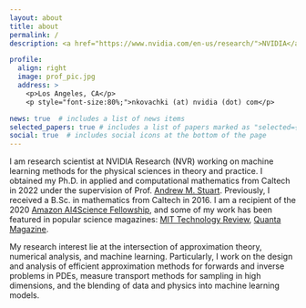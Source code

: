 ```yaml
---
layout: about
title: about
permalink: /
description: <a href="https://www.nvidia.com/en-us/research/">NVIDIA</a>

profile:
  align: right
  image: prof_pic.jpg
  address: >
    <p>Los Angeles, CA</p>
    <p style="font-size:80%;">nkovachki (at) nvidia (dot) com</p>

news: true  # includes a list of news items
selected_papers: true # includes a list of papers marked as "selected={true}"
social: true  # includes social icons at the bottom of the page
---
```

I am research scientist at NVIDIA Research (NVR) working on machine learning methods for the
physical sciences in theory and practice. I obtained my Ph.D. in applied and computational mathematics 
from Caltech in 2022 under the supervision of Prof. <a href="http://stuart.caltech.edu/">Andrew M. Stuart</a>.
Previously, I received a B.Sc. in mathematics from Caltech in 2016. I am a recipient of the 
2020 <a href="https://www.cms.caltech.edu/academics/honors#amazon">Amazon AI4Science Fellowship</a>,
and some of my work has been featured in popular science magazines:
 <a href="https://www.technologyreview.com/2020/10/30/1011435/ai-fourier-neural-network-cracks-navier-stokes-and-partial-differential-equations/">MIT Technology Review</a>, 
 <a href="https://www.quantamagazine.org/latest-neural-nets-solve-worlds-hardest-equations-faster-than-ever-before-20210419/">Quanta Magazine</a>.

My research interest lie at the intersection of approximation theory, numerical analysis, and machine learning.
Particularly, I work on the design and analysis of efficient approximation methods for forwards and inverse problems
in PDEs, measure transport methods for sampling in high dimensions, and the blending of data and physics into machine 
learning models.

<!--
I work in collaboration with my advisor Prof. <a href="http://stuart.caltech.edu/">Andrew M. Stuart</a>
and have also collaborated with various experts in the fields of machine learning and physical modeling including Prof. <a href="http://tensorlab.cms.caltech.edu/users/anima/">Anima Anandkumar</a>,
Prof. <a href="https://mechmat.caltech.edu/">Kaushik Bhattacharya</a>, Prof. <a href="https://maartendehoop.rice.edu/">Maarten V. de Hoop</a>, 
Prof. <a href="https://uqgroup.mit.edu/">Youssef Marzouk</a>, Prof. <a href="https://millergroup.caltech.edu/Miller_Group/Home.html">Tom Miller</a>, and Prof. <a href="https://math.ethz.ch/sam/the-institute/people/siddhartha-mishra.html">Siddhartha Mishra</a>. I am originally from 
 Sofia, Bulgaria but have lived in the US since 2005 (Atlanta &rarr; LA). I received a B.Sc. in mathematics from Caltech in 2016. I am a recipient of the 
 2020 <a href="https://www.cms.caltech.edu/academics/honors#amazon">Amazon AI4Science Fellowship</a> which recognizes the outstanding work of graduate students
 in machine learning that impacts other scientific fields. My work has been written about in popular science magazines:
 <a href="https://www.technologyreview.com/2020/10/30/1011435/ai-fourier-neural-network-cracks-navier-stokes-and-partial-differential-equations/">MIT Technology Review</a>, 
 <a href="https://www.quantamagazine.org/latest-neural-nets-solve-worlds-hardest-equations-faster-than-ever-before-20210419/">Quanta Magazine</a>, 
 and was recently highlighted in NVIDIA CEO Jensen Huang's GTC 2021  <a href="https://youtu.be/jhDiaUL_RaM?t=2472">keynote address</a>. 

My broader interest include anything mathematically beautiful or machine learning related.
In particular, I am excited about the <a href="https://arxiv.org/pdf/2012.14501.pdf">approximation theory</a> of neural networks, the
application of data-driven techniques to <a href="https://discovery.ucl.ac.uk/id/eprint/10083845/7/Arridge_Solving%20inverse%20problems%20using%20data-driven%20models_VoR.pdf">inverse problems</a>, 
the theory and application of <a href="https://arxiv.org/pdf/2108.08481.pdf">operator learning</a> techniques for imaging and the computational
sciences, and the development of <a href="https://arxiv.org/pdf/1602.05023.pdf">uncertainty quantification</a> techniques with deep neural
networks. I am also interested in the large-scale deployment and integration of learning systems in 
super computers for more efficient physical simulations or in computationally limited hardware 
for consumer and commercial products.

I love spending my free time outdoors whenever possible. I particularly 
enjoy hiking, mountain biking, snowboarding, surfing, and skateboarding.
I've also recently become an avid runner. Indoors, I love experimenting 
with new cooking techniques (recently fermentation), experiencing all forms of 
art and music and badly attempting to create my own, and exploring LA for 
new food and coffee. Last but certainly not least, I love spending time 
with my <a href="/assets/img/nik_shushi.jpg" target="_blank">amazing dog.</a>

 <i>I am currently on the job market!</i> Please find my <a href="/assets/pdf/kovachki_cv.pdf" target="_blank">CV</a> and contact me if you think I'd be a good fit for your team.
-->